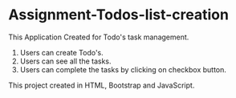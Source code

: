 # Assignment-Todos-list-creation
This Application Created for Todo's task management. 
1. Users can create Todo's.
2. Users can see all the tasks.
3. Users can complete the tasks by clicking on checkbox button.


This project created in HTML, Bootstrap and JavaScript.

